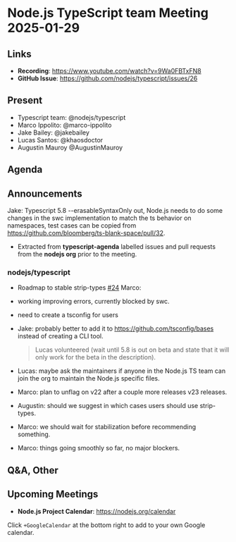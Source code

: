 # Node.js  TypeScript team Meeting 2025-01-29

## Links

* **Recording**: <https://www.youtube.com/watch?v=9Wa0FBTxFN8>
* **GitHub Issue**: <https://github.com/nodejs/typescript/issues/26>

## Present

* Typescript team: @nodejs/typescript
* Marco Ippolito: @marco-ippolito
* Jake Bailey: @jakebailey
* Lucas Santos: @khaosdoctor
* Augustin Mauroy @AugustinMauroy

## Agenda

## Announcements

Jake: Typescript 5.8 --erasableSyntaxOnly out, Node.js needs to do some changes in the swc implementation to match the ts behavior on namespaces, test cases can be copied from <https://github.com/bloomberg/ts-blank-space/pull/32>.

* Extracted from **typescript-agenda** labelled issues and pull requests from the **nodejs org** prior to the meeting.

### nodejs/typescript

* Roadmap to stable strip-types [#24](https://github.com/nodejs/typescript/issues/24)
Marco:
* working improving errors, currently blocked by swc.
* need to create a tsconfig for users

* Jake: probably better to add it to <https://github.com/tsconfig/bases> instead of creating a CLI tool.
    > Lucas volunteered (wait until 5.8 is out on beta and state that it will only work for the beta in the description).
* Lucas: maybe ask the maintainers if anyone in the Node.js TS team can join the org to maintain the Node.js specific files.
* Marco: plan to unflag on v22 after a couple more releases v23 releases.
* Augustin: should we suggest in which cases users should use strip-types.
* Marco: we should wait for stabilization before recommending something.
* Marco: things going smoothly so far, no major blockers.

## Q&A, Other

## Upcoming Meetings

* **Node.js Project Calendar**: <https://nodejs.org/calendar>

Click `+GoogleCalendar` at the bottom right to add to your own Google calendar.
